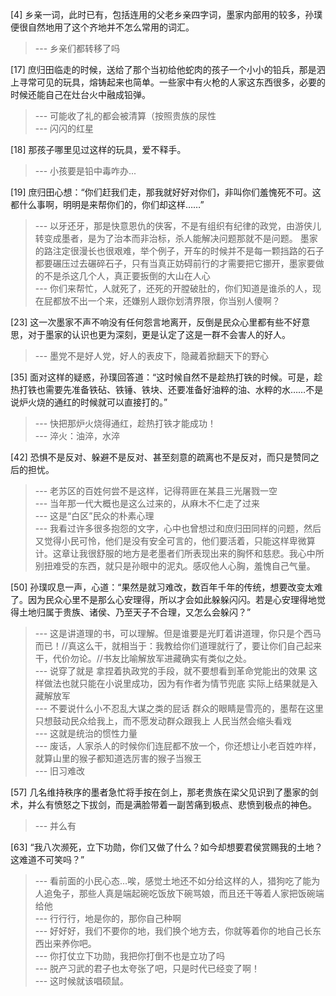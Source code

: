 
[4] 乡亲一词，此时已有，包括连用的父老乡亲四字词，墨家内部用的较多，孙璞便很自然地用了这个齐地并不怎么常用的词汇。
>--- 乡亲们都转移了吗<br>

[17] 庶归田临走的时候，送给了那个当初给他蛇肉的孩子一个小小的铅兵，那是泗上寻常可见的玩具，熔铸起来也简单。一些家中有火枪的人家这东西很多，必要的时候还能自己在灶台火中融成铅弹。
>--- 可能收了礼的都会被清算（按照贵族的尿性<br>
>--- 闪闪的红星<br>

[18] 那孩子哪里见过这样的玩具，爱不释手。
>--- 小孩要是铅中毒咋办...<br>

[19] 庶归田心想：“你们赶我们走，那我就好好对你们，非叫你们羞愧死不可。这都什么事啊，明明是来帮你们的，你们却这样……”
>--- 以牙还牙，那是快意恩仇的侠客，不是有组织有纪律的政党，由游侠儿转变成墨者，是为了治本而非治标，杀人能解决问题那就不是问题。
墨家的路注定很漫长也很艰难，举个例子，开车的时候并不是每一颗挡路的石子都要碾压过去碾碎石子，只有当真正妨碍前行的才需要把它挪开，墨家要做的不是杀这几个人，真正要扳倒的大山在人心<br>
>--- 你们来帮忙，人就死了，还死的开膛破肚的，你们知道是谁杀的人，现在屁都放不出一个来，还嫌别人跟你划清界限，你当别人傻啊？<br>

[23] 这一次墨家不声不响没有任何怨言地离开，反倒是民众心里都有些不好意思，对于墨家的认识也更为深刻，更是认定了这是一群不会害人的好人。
>--- 墨党不是好人党，好人的表皮下，隐藏着掀翻天下的野心<br>

[35] 面对这样的疑惑，孙璞回答道：“这时候自然不是趁热打铁的时候。可是，趁热打铁也需要先准备铁砧、铁锤、铁块、还要准备好油粹的油、水粹的水……不是说炉火烧的通红的时候就可以直接打的。”
>--- 快把那炉火烧得通红，趁热打铁才能成功！<br>
>--- 淬火：油淬，水淬<br>

[42] 恐惧不是反对、躲避不是反对、甚至刻意的疏离也不是反对，而只是赞同之后的担忧。
>--- 老苏区的百姓何尝不是这样，记得蒋匪在某县三光屠戮一空<br>
>--- 当年那一代大概也是这么过来的，从麻木不仁走了过来<br>
>--- 这是“白区”民众的朴素心理<br>
>--- 我看过许多很多抱怨的文字，心中也曾想过和庶归田同样的问题，然后又觉得小民可怜，他们是没有安全可言的，他们要活着，只能这样卑微算计。这章让我很舒服的地方是老墨者们所表现出来的胸怀和慈悲。我心中所别扭难受的东西，就只是孙眼中的泥丸。感叹他人心胸，羞愧自己气量。<br>

[50] 孙璞叹息一声，心道：“果然是就习难改，数百年千年的传统，想要改变太难了。因为民众心里不是那么心安理得，所以才会如此躲躲闪闪。若是心安理得地觉得土地归属于贵族、诸侯、乃至天子不合理，又怎么会躲闪？”
>--- 这是讲道理的书，可以理解。但是谁要是光盯着讲道理，你只是个西马而已！//真这么干，就相当于：我教给你们道理就行了，要让你们自己起来干，代价勿论。//书友比喻解放军进藏确实有类似之处。<br>
>--- 说穿了就是
拿捏着执政党的手段，就不要想看到革命党能出的效果
这样做法也就只能在小说里成功，因为有作者为情节兜底
实际上结果就是入藏解放军<br>
>--- 不要说什么小不忍乱大谋之类的屁话
群众的眼睛是雪亮的，墨帮在这里只想鼓动民众给我上，而不愿发动群众跟我上
人民当然会缩头看戏<br>
>--- 这就是统治的惯性力量<br>
>--- 废话，人家杀人的时候你们连屁都不放一个，你还想让小老百姓咋样，就算山里的猴子都知道选厉害的猴子当猴王<br>
>--- 旧习难改<br>

[57] 几名维持秩序的墨者急忙将手按在剑上，那老贵族在梁父见识到了墨家的剑术，并么有愤怒之下拔剑，而是满脸带着一副苦痛到极点、悲愤到极点的神色。
>--- 并么有<br>

[63] “我八次濒死，立下功勋，你们又做了什么？如今却想要君侯赏赐我的土地？这难道不可笑吗？”
>--- 看前面的小民心态…唉，感觉土地还不如分给这样的人，猎狗吃了能为人追兔子，那些人真是端起碗吃饭放下碗骂娘，而且还干等着人家把饭碗端给他<br>
>--- 行行行，地是你的，那你自己种啊<br>
>--- 好好好，我们不要你的地，我们换个地方去，你就等着你的地自己长东西出来养你吧。<br>
>--- 你打仗立下功勋，我把你打倒不也是立功了吗<br>
>--- 脱产习武的君子也太夸张了吧，只是时代已经变了啊！<br>
>--- 这时候就该唱硕鼠。<br>
